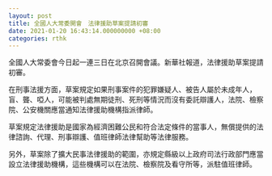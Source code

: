 ```yaml
---
layout: post
title: 全國人大常委開會　法律援助草案提請初審
date: 2021-01-20 16:43:14.000000000 +08:00
categories: rthk
---
```


全國人大常委會今日起一連三日在北京召開會議。新華社報道，法律援助草案提請初審。

在刑事法援方面，草案規定如果刑事案件的犯罪嫌疑人、被告人屬於未成年人，盲、聾、啞人，可能被判處無期徒刑、死刑等情況而沒有委託辯護人，法院、檢察院、公安機關應當通知法律援助機構指派律師。

草案規定法律援助是國家為經濟困難公民和符合法定條件的當事人，無償提供的法律諮詢、代理、刑事辯護、值班律師法律幫助等法律服務。

另外，草案除了擴大民事法律援助的範圍，亦規定縣級以上政府司法行政部門應當設立法律援助機構，這些機構可以在法院、檢察院及看守所等，派駐值班律師。
